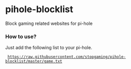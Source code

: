 # pihole-blocklist
Block gaming related websites for pi-hole

### How to use?
  Just add the following list to your pi-hole.

  <code> https://raw.githubusercontent.com/stopgaming/pihole-blocklist/master/game.txt </code>
